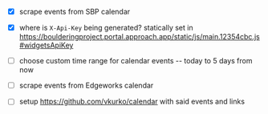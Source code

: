 - [x] scrape events from SBP calendar
- [x] where is `X-Api-Key` being generated? statically set in
      https://boulderingproject.portal.approach.app/static/js/main.12354cbc.js#widgetsApiKey
- [ ] choose custom time range for calendar events -- today to 5 days from now
- [ ] scrape events from Edgeworks calendar

- [ ] setup https://github.com/vkurko/calendar with said events and links
